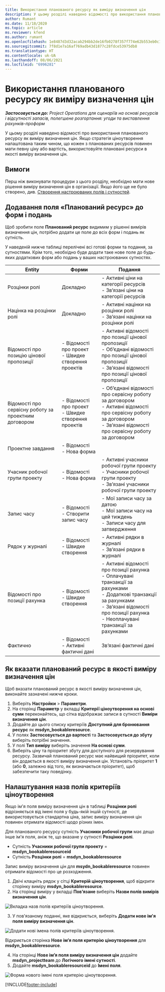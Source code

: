 ```yaml
---
title: Використання планованого ресурсу як виміру визначення цін
description: У цьому розділі наведено відомості про використання планованого ресурсу як виміру визначення цін.
author: Rumant
ms.date: 11/18/2020
ms.topic: article
ms.reviewer: kfend
ms.author: rumant
ms.openlocfilehash: 1e8487d3d32acab294bb2de16fb0278f357f774e62b553eb0c1ebd5b6246e332
ms.sourcegitcommit: 7f8d1e7a16af769adb43d1877c28fdce53975db8
ms.translationtype: HT
ms.contentlocale: uk-UA
ms.lasthandoff: 08/06/2021
ms.locfileid: "6996281"
---
```

# <a name="use-a-bookable-resource-as-a-pricing-dimension"></a>Використання планованого ресурсу як виміру визначення цін

 _**Застосовується до:** Project Operations для сценаріїв на основі ресурсів і відсутності запасів, полегшене розгортання: угоди та виставлення рахунків-проформ_ 

У цьому розділі наведено відомості про використання планованого ресурсу як виміру визначення цін. Якщо стратегія ціноутворення налаштована таким чином, що кожен з планованих ресурсів повинен мати певну ціну або вартість, використовуйте плановані ресурси в якості виміру визначення цін.

## <a name="prerequisites"></a>Вимоги
Перш ніж виконувати процедури з цього розділу, необхідно мати нове рішення виміру визначення цін в організації. Якщо його ще не було створено, див. [Створення настроюваних полів і сутностей](../pricing-costing/create-custom-fields-entities-pricing-dimensions.md).

## <a name="add-the-bookable-resource-field-to-forms-and-views"></a>Додавання поля «Планований ресурс» до форм і подань
Щоб зробити поле **Планований ресурс** видимим у рішенні вимірів визначення цін, потрібно додати це поле до всіх форм і подань як сутність.

У наведеній нижче таблиці перелічені всі готові форми та подання, за сутностями. Крім того, необхідно буде додати таке нове поле до будь-яких додаткових форм або подань у ваших настроюваних сутностях.

|   Entity        | Форми   |Подання        |
| ------------------------------|---------------------------------|----------------------------------|
|  Розцінки ролі| Докладно | - Активні ціни на категорії ресурсів<br> - Зв’язані ціни на категорії ресурсів |
|  Націнка на розцінки ролі| Докладно| - Активні націнки на розцінки ролі<br>- Зв’язані націнки на розцінки ролі |
|  Відомості про позицію цінової пропозиції| - Відомості про проект<br>- Швидке створення проектів| - Активні відомості про позиції цінової пропозиції<br>- Об’єднані відомості про позиції цінової пропозиції<br>- Зв’язані відомості про позиції цінової пропозиції |
|  Відомості про сервісну роботу за проектним договором| - Відомості про проект<br>- Швидке створення проектів| - Об’єднані відомості про сервісну роботу за договором<br>- Активні відомості про сервісну роботу за договором<br>- Зв’язані відомості про сервісну роботу за договором |
|  Проектне завдання| - Відомості<br>- Нова форма| &nbsp; |
|  Учасник робочої групи проекту| - Відомості<br>- Нова форма| - Активні учасники робочої групи проекту<br>- Учасники робочої групи проекту<br>- Зв’язані учасники робочої групи проекту |
|  Запис часу| - Відомості<br>- Створити запис часу| - Мої записи часу за датою<br>- Мої записи часу на цей тиждень<br>- Записи часу для затвердження|
|  Рядок у журналі| - Відомості<br>- Швидке створення| - Активні рядки в журналі<br>- Зв’язані рядки в журналі |
|  Відомості про позиції рахунка| - Відомості<br>- Швидке створення| - Активні відомості про позиції рахунка<br>- Оплачувані транзакції за рахунками<br>- Додаткові транзакції за рахунками<br>- Зв’язані відомості про позиції рахунка <br>- Неоплачувані транзакції за рахунками|
|  Фактично| - Відомості<br>- Активні фактичні дані| Зв’язані фактичні дані |

## <a name="set-up-a-bookable-resource-as-a-pricing-dimension"></a>Як вказати планований ресурс в якості виміру визначення цін
Щоб вказати планований ресурс в якості виміру визначення цін, виконайте зазначені нижче кроки.

1. Виберіть **Настройки** > **Параметри**. 
2. На сторінці **Параметр** у вкладці **Критерії ціноутворення на основі суми** переконайтесь, що сітка відображає записи в сутності **Виміри визначення цін**. 
2. Додайте до цього списку критеріїв **Доступний для бронювання ресурс** як **msdyn_bookableresource**. 
3. У полях **Застосовується до вартості** та **Застосовується до збуту** виберіть потрібні значення.
4. У полі **Тип виміру** виберіть значення **На основі суми**. 
5. Виберіть ціну та пріоритет збуту для доступного для резервування ресурсу. Зазвичай планований ресурс має найвищий пріоритет, коли він додається в якості виміру визначення цін. Установіть пріоритет **1** (або **0**, залежно від того, як визначається пріоритет), щоб забезпечити таку поведінку.

## <a name="set-up-pricing-dimension-field-names"></a>Налаштування назв полів критеріїв ціноутворення

Якщо ім'я поля виміру визначення цін в таблиці **Розцінки ролі** відрізняється від імені поля у будь-якій іншій сутності, де використовується стандартна ціна, запис виміру визначення цін повинен отримати відомості щодо різних імен.  

Для планованого ресурсу сутність **Учасники робочої групи** має дещо інше ім'я поля, аніж те, що вказане у сутності **Розцінки ролі**. 

 - Сутність **Учасники робочої групи проекту** = **msdyn_bookableresourceid**
 - Сутність **Розцінки ролі** = **msdyn_bookableresource**

Запис виміру визначення цін для **msydn_bookableresource** повинен отримати відомості про це розходження.

1. Двічі клацніть рядок у сітці **Критерій ціноутворення**, щоб відкрити сторінку виміру **msdyn_bookableresource**.
2. На сторінці виміру у вкладці **Пов’язане** виберіть **Назви полів вимірів визначення цін**.

  ![Вкладка назв полів критеріїв ціноутворення.](media/PD-fieldname.png)

3. У пов'язаному поданні, яке відкриється, виберіть **Додати нове ім'я поля виміру визначення цін**.

  ![Додати нові імена полів критеріїв ціноутворення.](media/Add-NewPD-fieldname.png)

  Відкриється сторінка **Нове ім’я поля критерію ціноутворення** для **msdyn_bookableresource**. 

4. На сторінці **Нове ім’я поля виміру визначення цін** додайте **msdyn_projectteam** до **Логічного імені сутності**.
5. Додайте **msdyn_bookableresourceid** до **Імені поля**.

 ![Форма нового імені поля критерію ціноутворення.](media/PD-fieldname-Added.png)


[!INCLUDE[footer-include](../includes/footer-banner.md)]